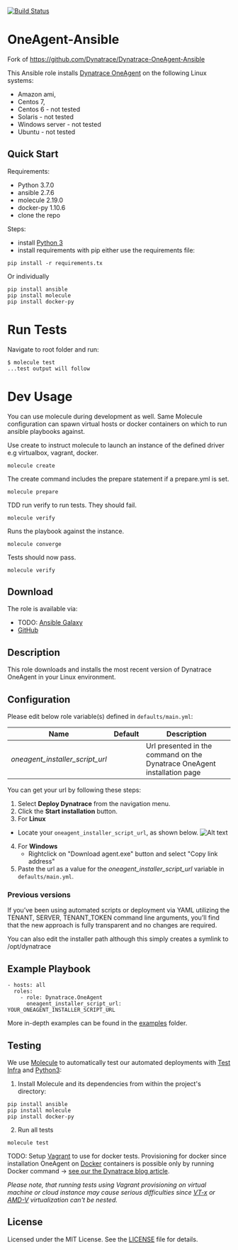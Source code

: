 [![Build Status](https://travis-ci.org/redoceantechnology/Dynatrace-OneAgent-Ansible.svg?branch=molecule-tests-fail)](https://travis-ci.org/redoceantechnology/Dynatrace-OneAgent-Ansible)
# OneAgent-Ansible
 Fork of https://github.com/Dynatrace/Dynatrace-OneAgent-Ansible

This Ansible role installs [Dynatrace OneAgent](http://www.dynatrace.com) on the following Linux systems:
- Amazon ami,
- Centos 7,
- Centos 6 - not tested
- Solaris - not tested
- Windows server - not tested
- Ubuntu - not tested

## Quick Start
Requirements:
- Python 3.7.0
- ansible 2.7.6
- molecule 2.19.0
- docker-py 1.10.6
- clone the repo

Steps:
- install [Python 3](https://www.python.org/downloads/)
- install requirements
with pip either use the requirements file:
```
pip install -r requirements.tx
```
Or individually
```
pip install ansible
pip install molecule
pip install docker-py
```

# Run Tests
Navigate to root folder and run:
```
$ molecule test
...test output will follow
```

# Dev Usage
You can use molecule during development as well.
Same Molecule configuration can spawn virtual hosts or docker containers on which to run ansible playbooks against.

Use create to instruct molecule to launch an instance of the defined driver e.g virtualbox, vagrant, docker.
```
molecule create
```

The create command includes the prepare statement if a prepare.yml is set.
```
molecule prepare
```

TDD run verify to run tests. They should fail.
```
molecule verify
```

Runs the playbook against the instance.
```
molecule converge
```

Tests should now pass.
```
molecule verify
```

## Download
The role is available via:

- TODO: [Ansible Galaxy]()
- [GitHub](https://github.com/redoceantechnology/Dynatrace-OneAgent-Ansible.git)

## Description
This role downloads and installs the most recent version of Dynatrace OneAgent in your Linux environment.

## Configuration
Please edit below role variable(s) defined in ```defaults/main.yml```:

| Name                                   | Default            | Description
|----------------------------------------|--------------------|------------
| *oneagent_installer_script_url*        |                    | Url presented in the command on the Dynatrace OneAgent installation page

You can get your url by following these steps:

1. Select **Deploy Dynatrace** from the navigation menu.
2. Click the **Start installation** button.
3.  For **Linux**
   - Locate your `oneagent_installer_script_url`, as shown below.
   ![Alt text](https://raw.githubusercontent.com/Dynatrace/Dynatrace-OneAgent-Ansible/images/url_script_screenshot.png)
4. For **Windows**
    - Rightclick on "Download agent.exe" button and select "Copy link address"
5. Paste the url as a value for the *oneagent_installer_script_url* variable in `defaults/main.yml`.

### Previous versions
If you’ve been using automated scripts or deployment via YAML utilizing the TENANT, SERVER, TENANT_TOKEN command line arguments, you’ll find that the new approach is fully transparent and no changes are required.

You can also edit the installer path although this simply creates a symlink to /opt/dynatrace

## Example Playbook
```
- hosts: all
  roles:
    - role: Dynatrace.OneAgent
      oneagent_installer_script_url: YOUR_ONEAGENT_INSTALLER_SCRIPT_URL
```

More in-depth examples can be found in the [examples](https://github.com/redoceantechnology/Dynatrace-OneAgent-Ansible/tree/master/examples) folder.

## Testing
We use [Molecule](https://molecule.readthedocs.io/en/latest/) to automatically test our automated deployments with [Test Infra](https://testinfra.readthedocs.io/en/latest/) and [Python3](https://docs.python.org/3/):

1) Install Molecule and its dependencies from within the project's directory:
```
pip install ansible
pip install molecule
pip install docker-py
```

2) Run all tests
```
molecule test
```

TODO: Setup [Vagrant](https://www.vagrantup.com/) to use for docker tests.
Provisioning for docker since installation OneAgent on [Docker](https://www.docker.com/) containers is possible only by running Docker command -> [see our the Dynatrace blog article](https://www.dynatrace.com/blog/new-docker-image-leverages-bootstrapper-download-oneagent-installer/).

*Please note, that running tests using Vagrant provisioning on virtual machine or cloud instance may cause serious difficulties since [VT-x](https://en.wikipedia.org/wiki/X86_virtualization#Intel_virtualization_.28VT-x.29) or [AMD-V](https://en.wikipedia.org/wiki/X86_virtualization#AMD_virtualization_.28AMD-V.29) virtualization can't be nested.*


## License

Licensed under the MIT License. See the [LICENSE](https://github.com/redoceantechnology/Dynatrace-OneAgent-Ansible/blob/master/LICENSE) file for details.
